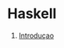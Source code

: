 # Haskell

1. [Introduçao](https://github.com/andreubita/MIEI-resumos/tree/master/Haskell/1_Introducao.md)
